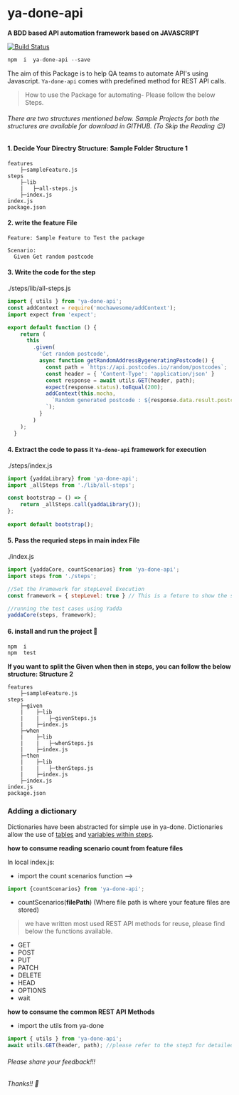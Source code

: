 # ya-done-api

**A BDD based API automation framework based on JAVASCRIPT**

[![Build Status](https://travis-ci.com/britishgas-engineering/ya-done-api.svg?branch=master)](https://travis-ci.com/britishgas-engineering/ya-done-api)

```js
npm  i  ya-done-api --save
```

The aim of this Package is to help QA teams to automate API's using Javascript. `Ya-done-api` comes with predefined method for REST API calls.

> How to use the Package for automating- Please follow the below Steps. 

###### There are two structures mentioned below. Sample Projects for both the structures are available for download in GITHUB. (To Skip the Reading 😉)

#### 1. Decide Your Directry Structure: Sample Folder Structure 1
```
features
    ├─sampleFeature.js
steps
    ├─lib
    |   ├─all-steps.js 
    ├─index.js
index.js
package.json
```
#### 2. write the feature File
```feature
Feature: Sample Feature to Test the package

Scenario: 
  Given Get random postcode
```

#### 3. Write the code for the step
./steps/lib/all-steps.js

```js
import { utils } from 'ya-done-api';
const addContext = require('mochawesome/addContext');
import expect from 'expect';

export default function () {
    return (
      this
        .given(
          'Get random postcode',
          async function getRandomAddressBygeneratingPostcode() {
            const path = `https://api.postcodes.io/random/postcodes`;
            const header = { 'Content-Type': 'application/json' }
            const response = await utils.GET(header, path);
            expect(response.status).toEqual(200);
            addContext(this.mocha,
              `Random generated postcode : ${response.data.result.postcode}
            `);
          }
        )
    );
  }
```

#### 4. Extract the code to pass it `Ya-done-api` framework for execution
./steps/index.js
```js
import {yaddaLibrary} from 'ya-done-api';
import _allSteps from './lib/all-steps';

const bootstrap = () => {
    return _allSteps.call(yaddaLibrary());
};
  
export default bootstrap();
```

#### 5. Pass the requried steps in main index File 
./index.js
```js
import {yaddaCore, countScenarios} from 'ya-done-api';
import steps from './steps';

//Set the Framework for stepLevel Execution 
const framework = { stepLevel: true } // This is a feture to show the steps wise progess in terminal, completely optional

//running the test cases using Yadda
yaddaCore(steps, framework);
```

#### 6. install and run the project 🥳

```js
npm  i
npm  test
```

**If you want to split the Given when then in steps, you can follow the below structure: Structure 2**
```
features
    ├─sampleFeature.js
steps
    ├─given
    |    ├─lib
    |    |   ├─givenSteps.js
    |    ├─index.js
    ├─when
    |    ├─lib
    |    |   ├─whenSteps.js
    |    ├─index.js
    ├─then
    |    ├─lib
    |    |   ├─thenSteps.js
    |    ├─index.js
    ├─index.js
index.js
package.json
```

### Adding a dictionary

Dictionaries have been abstracted for simple use in ya-done. Dictionaries allow the use of [tables](https://acuminous.gitbooks.io/yadda-user-guide/en/feature-specs/example-tables.html) and [variables within steps](https://acuminous.gitbooks.io/yadda-user-guide/en/usage/step-libraries.html#step-aliases).


**how to consume reading scenario count from feature files**

In local index.js:
-  import the count scenarios function -->
```js
import {countScenarios} from 'ya-done-api';
```
-  countScenarios(**filePath**)  (Where file path is where your feature files are stored)

>  we have written most used REST API methods for reuse, please find below the functions available.

  * GET
  * POST
  * PUT
  * PATCH
  * DELETE
  * HEAD
  * OPTIONS
  * wait


**how to consume the common REST API Methods**
-  import the utils from ya-done 
```js
import { utils } from 'ya-done-api';
await utils.GET(header, path); //please refer to the step3 for detailed example
```


###### Please share your feedback!!!

###### Thanks!! 🤝